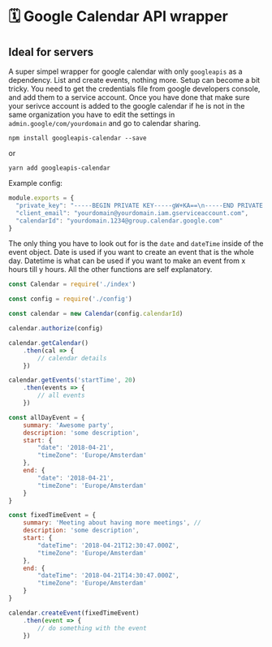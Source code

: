 # 🗓 Google Calendar API wrapper
## Ideal for servers

A super simpel wrapper for google calendar with only `googleapis` as a dependency. List and create events, nothing more. Setup can become a bit tricky.
You need to get the credentials file from google developers console, and add them to a service account. Once you have done that make sure your serivce account is added to the
google calendar if he is not in the same organization you have to edit the settings in `admin.google/com/yourdomain` and go to calendar sharing.  

```
npm install googleapis-calendar --save
```
or
```
yarn add googleapis-calendar 
```
Example config: 

```javascript
module.exports = {
  "private_key": "-----BEGIN PRIVATE KEY-----gW+KA==\n-----END PRIVATE KEY-----\n",
  "client_email": "yourdomain@yourdomain.iam.gserviceaccount.com",
  "calendarId": "yourdomain.1234@group.calendar.google.com"
}
```

The only thing you have to look out for is the `date` and `dateTime` inside of the event object. Date is used if you want to create an event that is the whole day. Datetime is what can be used if you want to make an event from x hours till y hours. All the other functions are self explanatory.

```javascript
const Calendar = require('./index')

const config = require('./config')

const calendar = new Calendar(config.calendarId)

calendar.authorize(config)

calendar.getCalendar()
    .then(cal => {
        // calendar details
    })

calendar.getEvents('startTime', 20)
    .then(events => {
        // all events
    })

const allDayEvent = {
    summary: 'Awesome party',
    description: 'some description',
    start: {
        "date": '2018-04-21',
        "timeZone": 'Europe/Amsterdam'
    },
    end: {
        "date": '2018-04-21',
        "timeZone": 'Europe/Amsterdam'
    }
}

const fixedTimeEvent = {
    summary: 'Meeting about having more meetings', // 
    description: 'some description',
    start: {
        "dateTime": '2018-04-21T12:30:47.000Z',
        "timeZone": 'Europe/Amsterdam'
    },
    end: {
        "dateTime": '2018-04-21T14:30:47.000Z',
        "timeZone": 'Europe/Amsterdam'
    }
}

calendar.createEvent(fixedTimeEvent)
    .then(event => {
        // do something with the event
    })
```
